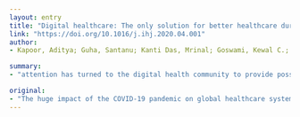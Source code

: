 ```yaml
---
layout: entry
title: "Digital healthcare: The only solution for better healthcare during COVID-19 pandemic?"
link: "https://doi.org/10.1016/j.ihj.2020.04.001"
author:
- Kapoor, Aditya; Guha, Santanu; Kanti Das, Mrinal; Goswami, Kewal C.; Yadav, Rakesh

summary:
- "attention has turned to the digital health community to provide possible health solutions in this time of unprecedented medical crisis. Paper will focus on how digital solutions can impact healthcare during this pandemic. Digital solutions can be used to mitigate the impact of COVID-19. The paper will be focusing on how the digital solutions are impacting healthcare. This is prompted by search for new tools to stem the tide. It will be published in a paper on how healthcare can be impacted. In the paper, the paper will concentrate on how health solutions have been given to the health community. Attention has been turned to digital solutions."

original:
- "The huge impact of the COVID-19 pandemic on global healthcare systems has prompted search for novel tools to stem the tide. Attention has turned to the digital health community to provide possible health solutions in this time of unprecedented medical crisis to mitigate the impact of this pandemic. The paper shall focus on how digital solutions can impact healthcare during this pandemic."
---
```


